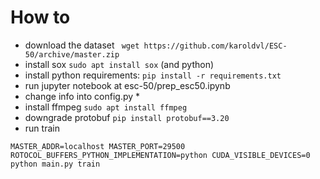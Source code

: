 # How to

* download the dataset ` wget https://github.com/karoldvl/ESC-50/archive/master.zip`
* install sox `sudo apt install sox` (and python)
* install python requirements: `pip install -r requirements.txt`
* run jupyter notebook at esc-50/prep_esc50.ipynb
* change info into config.py
    *
* install ffmpeg `sudo apt install ffmpeg`
* downgrade protobuf `pip install protobuf==3.20`
* run train 
```
MASTER_ADDR=localhost MASTER_PORT=29500 ROTOCOL_BUFFERS_PYTHON_IMPLEMENTATION=python CUDA_VISIBLE_DEVICES=0 python main.py train
```